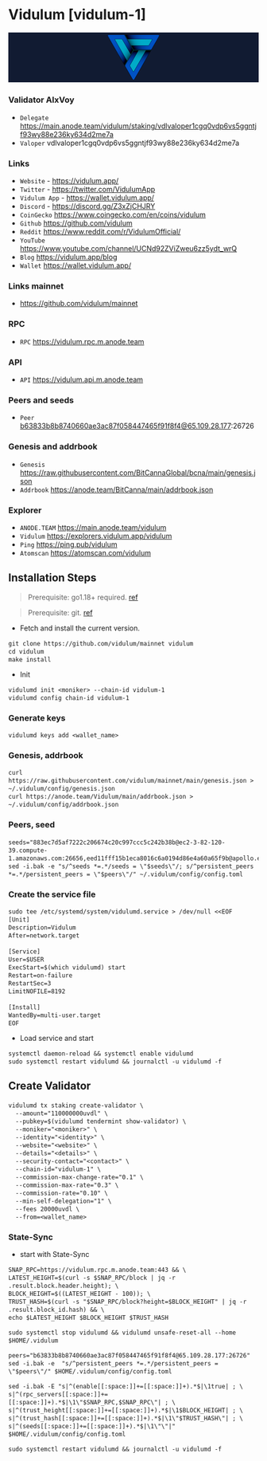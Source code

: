 # Vidulum [vidulum-1]
![Vidulum Guide](https://github.com/Voynitskiy/Voynitskiy/blob/main/mainnet/Vidulum/Vidulum.png)
### Validator AlxVoy
* `Delegate` https://main.anode.team/vidulum/staking/vdlvaloper1cgq0vdp6vs5ggntjf93wy88e236ky634d2me7a
* `Valoper` vdlvaloper1cgq0vdp6vs5ggntjf93wy88e236ky634d2me7a
### Links
* `Website` - https://vidulum.app/
* `Twitter` - https://twitter.com/VidulumApp
* `Vidulum App` - https://wallet.vidulum.app/
* `Discord` - https://discord.gg/Z3xZjCHJRY
* `CoinGecko` https://www.coingecko.com/en/coins/vidulum
* `Github` https://github.com/vidulum
* `Reddit` https://www.reddit.com/r/VidulumOfficial/
* `YouTube` https://www.youtube.com/channel/UCNd92ZViZweu6zz5ydt_wrQ
* `Blog` https://vidulum.app/blog
* `Wallet` https://wallet.vidulum.app/
### Links mainnet
* https://github.com/vidulum/mainnet
### RPC
* `RPC` https://vidulum.rpc.m.anode.team
### API
* `API` https://vidulum.api.m.anode.team
### Peers and seeds
* `Peer` b63833b8b8740660ae3ac87f058447465f91f8f4@65.109.28.177:26726
### Genesis and addrbook
* `Genesis` https://raw.githubusercontent.com/BitCannaGlobal/bcna/main/genesis.json
* `Addrbook` https://anode.team/BitCanna/main/addrbook.json
### Explorer
* `ANODE.TEAM` https://main.anode.team/vidulum
* `Vidulum` https://explorers.vidulum.app/vidulum
* `Ping` https://ping.pub/vidulum
* `Atomscan` https://atomscan.com/vidulum
## Installation Steps
>Prerequisite: go1.18+ required. [ref](https://golang.org/doc/install)

>Prerequisite: git. [ref](https://github.com/git/git)

* Fetch and install the current version.
```
git clone https://github.com/vidulum/mainnet vidulum
cd vidulum
make install
```
* Init
```
vidulumd init <moniker> --chain-id vidulum-1
vidulumd config chain-id vidulum-1
```

### Generate keys
```
vidulumd keys add <wallet_name>
```
### Genesis, addrbook
```
curl https://raw.githubusercontent.com/vidulum/mainnet/main/genesis.json > ~/.vidulum/config/genesis.json
curl https://anode.team/Vidulum/main/addrbook.json > ~/.vidulum/config/addrbook.json
```
### Peers, seed
```
seeds="883ec7d5af7222c206674c20c997ccc5c242b38b@ec2-3-82-120-39.compute-1.amazonaws.com:26656,eed11fff15b1eca8016c6a0194d86e4a60a65f9b@apollo.erialos.me:26656"
sed -i.bak -e "s/^seeds *=.*/seeds = \"$seeds\"/; s/^persistent_peers *=.*/persistent_peers = \"$peers\"/" ~/.vidulum/config/config.toml
```
### Create the service file
```
sudo tee /etc/systemd/system/vidulumd.service > /dev/null <<EOF
[Unit]
Description=Vidulum
After=network.target

[Service]
User=$USER
ExecStart=$(which vidulumd) start
Restart=on-failure
RestartSec=3
LimitNOFILE=8192

[Install]
WantedBy=multi-user.target
EOF
```
* Load service and start
```
systemctl daemon-reload && systemctl enable vidulumd
sudo systemctl restart vidulumd && journalctl -u vidulumd -f
```
## Create Validator
```
vidulumd tx staking create-validator \
  --amount="110000000uvdl" \
  --pubkey=$(vidulumd tendermint show-validator) \
  --moniker="<moniker>" \
  --identity="<identity>" \
  --website="<website>" \
  --details="<details>" \
  --security-contact="<contact>" \
  --chain-id="vidulum-1" \
  --commission-max-change-rate="0.1" \
  --commission-max-rate="0.3" \
  --commission-rate="0.10" \
  --min-self-delegation="1" \
  --fees 20000uvdl \
  --from=<wallet_name>
```
### State-Sync
* start with State-Sync
```
SNAP_RPC=https://vidulum.rpc.m.anode.team:443 && \
LATEST_HEIGHT=$(curl -s $SNAP_RPC/block | jq -r .result.block.header.height); \
BLOCK_HEIGHT=$((LATEST_HEIGHT - 100)); \
TRUST_HASH=$(curl -s "$SNAP_RPC/block?height=$BLOCK_HEIGHT" | jq -r .result.block_id.hash) && \
echo $LATEST_HEIGHT $BLOCK_HEIGHT $TRUST_HASH
```
```
sudo systemctl stop vidulumd && vidulumd unsafe-reset-all --home $HOME/.vidulum
```
```
peers="b63833b8b8740660ae3ac87f058447465f91f8f4@65.109.28.177:26726"
sed -i.bak -e  "s/^persistent_peers *=.*/persistent_peers = \"$peers\"/" $HOME/.vidulum/config/config.toml
```
```
sed -i.bak -E "s|^(enable[[:space:]]+=[[:space:]]+).*$|\1true| ; \
s|^(rpc_servers[[:space:]]+=[[:space:]]+).*$|\1\"$SNAP_RPC,$SNAP_RPC\"| ; \
s|^(trust_height[[:space:]]+=[[:space:]]+).*$|\1$BLOCK_HEIGHT| ; \
s|^(trust_hash[[:space:]]+=[[:space:]]+).*$|\1\"$TRUST_HASH\"| ; \
s|^(seeds[[:space:]]+=[[:space:]]+).*$|\1\"\"|" $HOME/.vidulum/config/config.toml
```
```
sudo systemctl restart vidulumd && journalctl -u vidulumd -f
